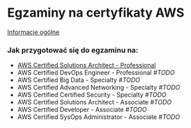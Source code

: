 # Egzaminy na certyfikaty AWS

[Informacje ogólne](./informacje-ogolne.md)

### Jak przygotować się do egzaminu na:
- [AWS Certified Solutions Architect - Professional](./materials/AWS_Certified_Solutions_Architect_Professional/aws_csap.md)
- AWS Certified DevOps Engineer - Professional *#TODO*
- AWS Certified Big Data - Specialty *#TODO*
- AWS Certified Advanced Networking - Specialty *#TODO*
- AWS Certified Certified Security - Specialty *#TODO*
- AWS Certified Solutions Architect - Associate *#TODO*
- AWS Certified Developer - Associate *#TODO*
- AWS Certified SysOps Administrator - Associate *#TODO*
